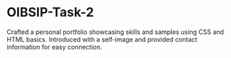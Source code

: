 # OIBSIP-Task-2
Crafted a personal portfolio showcasing skills and samples using CSS and HTML basics. Introduced with a self-image and provided contact information for easy connection.
